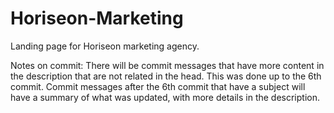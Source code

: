 # Horiseon-Marketing
<UPDATE> Landing page for Horiseon marketing agency.

Notes on commit: There will be commit messages that have more content in the description that are not related in the head.  This was done up to the 6th commit.  Commit messages after the 6th commit that have a subject will have a summary of what was updated, with more details in the description.